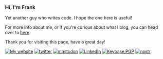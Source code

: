 ### Hi, I'm Frank

Yet another guy who writes code. I hope the one here is useful!

For more info about me, or if you're curious about what I blog, you can head over to [here](https://bento.me/pirafrank).

Thank you for visiting this page, have a great day!

[![My website](https://img.shields.io/website?down_color=lightgrey&down_message=fpira.com&label=website&up_color=blue&up_message=fpira.com&url=https%3A%2F%2Ffpira.com)](https://fpira.com) 
[![twitter](https://img.shields.io/badge/twitter-%40pirafrank-blue)](http://a.fpira.com/twitter) 
[![mastodon](https://img.shields.io/badge/mastodon-pirafrank-blue)](http://a.fpira.com/mastodon)
[![LinkedIn](https://img.shields.io/badge/LinkedIn-pirafrank-blue)](http://a.fpira.com/linkedin) 
[![Keybase PGP](https://img.shields.io/keybase/pgp/pirafrank?logo=keybase)](http://a.fpira.com/keybase) 
[![nostr](https://img.shields.io/badge/nostr-pirafrank@fpira.com-blue)](https://fpira.com/nostr)

<!--
![GitHub stats card](https://github-readme-stats.vercel.app/api?username=pirafrank&show_icons=false&theme=chartreuse-dark&bg_color=22272E&title_color=539BF5)
-->
